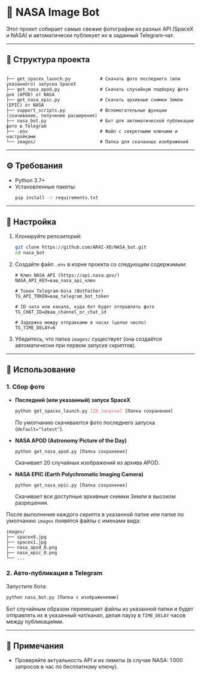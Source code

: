 # 📸 NASA Image Bot

Этот проект собирает самые свежие фотографии из разных API (SpaceX и NASA) и автоматически публикует их в заданный Telegram‑чат.

---

## 📂 Структура проекта

```

├── get_spacex_launch.py           # Скачать фото последнего (или указанного) запуска SpaceX
├── get_nasa_apod.py               # Скачать случайную подборку фото дня (APOD) от NASA
├── get_nasa_epic.py               # Скачать архивные снимки Земли (EPIC) от NASA
├── support_scripts.py             # Вспомогательные функции (скачивание, получение расширения)
├── nasa_bot.py                    # Бот для автоматической публикации фото в Telegram
├── .env                           # Файл с секретными ключами и настройками
└── images/                        # Папка для скачанных изображений
```

---

## ⚙️ Требования

- Python 3.7+
- Установленные пакеты:
  ```bash
  pip install -r requirements.txt
  ```

---

## 🔧 Настройка

1. Клонируйте репозиторий:
   ```bash
   git clone https://github.com/AR4I-XD/NASA_bot.git
   cd nasa_bot
   ```

2. Создайте файл `.env` в корне проекта со следующим содержимым:

   ```dotenv
   # Ключ NASA API (https://api.nasa.gov/)
   NASA_API_KEY=ваш_nasa_api_ключ

   # Токен Telegram-бота (BotFather)
   TG_API_TOKEN=ваш_telegram_bot_token

   # ID чата или канала, куда бот будет отправлять фото
   TG_CHAT_ID=@ваш_channel_or_chat_id

   # Задержка между отправками в часах (целое число)
   TG_TIME_DELAY=6
   ```

3. Убедитесь, что папка `images/` существует (она создаётся автоматически при первом запуске скриптов).

---

## 🚀 Использование

### 1. Сбор фото

- **Последний (или указанный) запуск SpaceX**  
  ```bash
  python get_spacex_launch.py [ID_запуска] [Папка сохранения]
  ```  
  По умолчанию скачиваются фото последнего запуска (`default="latest"`).


- **NASA APOD (Astronomy Picture of the Day)**  
  ```basha
  python get_nasa_apod.py [Папка сохранения]
  ```  
  Скачивает 20 случайных изображений из архива APOD.

- **NASA EPIC (Earth Polychromatic Imaging Camera)**  
  ```bash
  python get_nasa_epic.py [Папка сохранения]
  ```  
  Скачивает все доступные архивные снимки Земли в высоком разрешении.

После выполнения каждого скрипта в указанной папке или папке по умолчанию `images` появятся файлы с именами вида:
```
images/
├── spacex0.jpg
├── spacex1.jpg
├── nasa_apod_0.png
├── nasa_epic_0.png
└── ...
```

### 2. Авто‑публикация в Telegram

Запустите бота:
```bash
python nasa_bot.py [Папка с изображениями]
```

Бот случайным образом перемешает файлы из указанной папки и будет отправлять их в указанный чат/канал, делая паузу в `TIME_DELAY` часов между публикациями.

---

## 📝 Примечания

- Проверяйте актуальность API и их лимиты (в случае NASA: 1 000 запросов в час по бесплатному ключу).